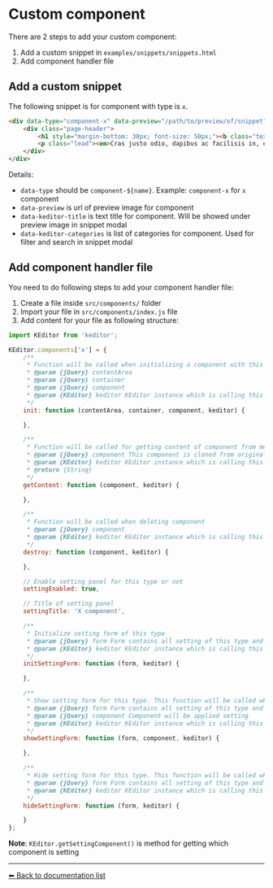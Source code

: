 # Custom component
There are 2 steps to add your custom component:
 1. Add a custom snippet in `examples/snippets/snippets.html`
 1. Add component handler file
 
## Add a custom snippet
The following snippet is for component with type is `x`.
```html
<div data-type="component-x" data-preview="/path/to/preview/of/snippet" data-keditor-title="Text block" data-keditor-categories="Text;Heading">
    <div class="page-header">
        <h1 style="margin-bottom: 30px; font-size: 50px;"><b class="text-uppercase">Cras justo odio</b> <small>Donec id elit non mi</small></h1>
        <p class="lead"><em>Cras justo odio, dapibus ac facilisis in, egestas eget quam. Donec id elit non mi porta gravida at eget metus. Nullam id dolor id nibh ultricies vehicula ut id elit.</em></p>
    </div>
</div>
```

Details:
 * `data-type` should be `component-${name}`. Example: `component-x` for `x` component
 * `data-preview` is url of preview image for component
 * `data-keditor-title` is text title for component. Will be showed under preview image in snippet modal
 * `data-keditor-categories` is list of categories for component. Used for filter and search in snippet modal
 
 ## Add component handler file
 You need to do following steps to add your component handler file:
  1. Create a file inside `src/components/` folder
  2. Import your file in `src/components/index.js` file
  3. Add content for your file as following structure:
 
 ```javascript
 import KEditor from 'keditor';
 
 KEditor.components['x'] = {
     /**
      * Function will be called when initializing a component with this type
      * @param {jQuery} contentArea
      * @param {jQuery} container
      * @param {jQuery} component
      * @param {KEditor} keditor KEditor instance which is calling this function
      */
     init: function (contentArea, container, component, keditor) {
 
     },
 
     /**
      * Function will be called for getting content of component from method of KEditor `target.keditor('getContent')`
      * @param {jQuery} component This component is cloned from original component. So you can do anything with it, event deleted
      * @param {KEditor} keditor KEditor instance which is calling this function
      * @return {String}
      */
     getContent: function (component, keditor) {
 
     },
 
     /**
      * Function will be called when deleting component
      * @param {jQuery} component
      * @param {KEditor} keditor KEditor instance which is calling this function
      */
     destroy: function (component, keditor) {
 
     },
 
     // Enable setting panel for this type or not
     settingEnabled: true,
 
     // Title of setting panel
     settingTitle: 'X component',
 
     /**
      * Initialize setting form of this type
      * @param {jQuery} form Form contains all setting of this type and is child of `div[id="keditor-setting-forms"]`
      * @param {KEditor} keditor KEditor instance which is calling this function
      */
     initSettingForm: function (form, keditor) {
 
     },
 
     /**
      * Show setting form for this type. This function will be called when user clicks on setting button of component when setting panel is hidden. You can fulfill form controls in this function.
      * @param {jQuery} form Form contains all setting of this type and is child of `div[id="keditor-setting-forms"]`
      * @param {jQuery} component Component will be applied setting
      * @param {KEditor} keditor KEditor instance which is calling this function
      */
     showSettingForm: function (form, component, keditor) {
 
     },
 
     /**
      * Hide setting form for this type. This function will be called when user clicks again on setting button of component when setting panel is showed. You can clear setting form in this function
      * @param {jQuery} form Form contains all setting of this type and is child of `div[id="keditor-setting-forms"]`
      * @param {KEditor} keditor KEditor instance which is calling this function
      */
     hideSettingForm: function (form, keditor) {
 
     }
 };
 ```
 
 __**Note**__: `KEditor.getSettingComponent()` is method for getting which component is setting
 
 ---
[⬅ Back to documentation list](../README.md#documentation)
